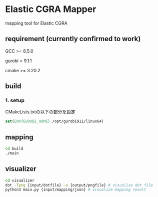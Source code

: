 # Elastic CGRA Mapper
mapping tool for Elastic CGRA


## requirement (currently confirmed to work)
GCC >= 8.5.0 

gurobi = 9.1.1

cmake >= 3.20.2

## build
### 1. setup
CMakeLists.txtの以下の部分を設定
```cmake
set(ENV{GUROBI_HOME} /opt/gurobi911/linux64)
```

## mapping
```bash
cd build
./main
```

## visualizer 
```bash
cd visualizer
dot -Tpng {input/dotfile} -o {output/pngfile} # visualize dot file
python3 main.py {input/mapping/json} # visualize mapping result
```
